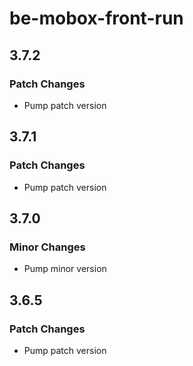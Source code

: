 # be-mobox-front-run

## 3.7.2

### Patch Changes

-   Pump patch version

## 3.7.1

### Patch Changes

-   Pump patch version

## 3.7.0

### Minor Changes

-   Pump minor version

## 3.6.5

### Patch Changes

-   Pump patch version
